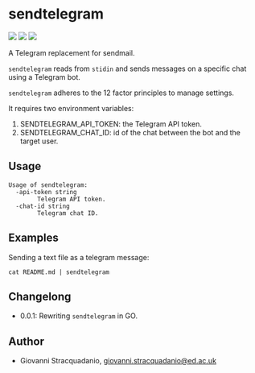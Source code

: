 # sendtelegram
![](https://img.shields.io/github/v/release/gstracquadanio/timone)
![](https://github.com/gstracquadanio/sendtelegram/workflows/build/badge.svg)
![](https://github.com/gstracquadanio/sendtelegram/workflows/release/badge.svg)

A Telegram replacement for sendmail.

`sendtelegram` reads from `stidin` and sends messages on a specific chat using a Telegram bot.

`sendtelegram` adheres to the 12 factor principles to manage settings.

It requires two environment variables:
1. SENDTELEGRAM_API_TOKEN: the Telegram API token.
2. SENDTELEGRAM_CHAT_ID: id of the chat between the bot and the target user.


## Usage

```
Usage of sendtelegram:
  -api-token string
    	Telegram API token.
  -chat-id string
    	Telegram chat ID.
```

## Examples

Sending a text file as a telegram message:
```
cat README.md | sendtelegram
```
## Changelong
* 0.0.1: Rewriting `sendtelegram` in GO. 

## Author

* Giovanni Stracquadanio, giovanni.stracquadanio@ed.ac.uk
